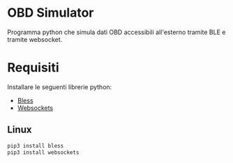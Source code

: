 # OBD Simulator

Programma python che simula dati OBD accessibili all'esterno tramite BLE e tramite websocket.

# Requisiti

Installare le seguenti librerie python:
- [Bless](https://pypi.org/project/bless/)
- [Websockets](https://pypi.org/project/websockets/)

## Linux
```bash
pip3 install bless
pip3 install websockets
```
